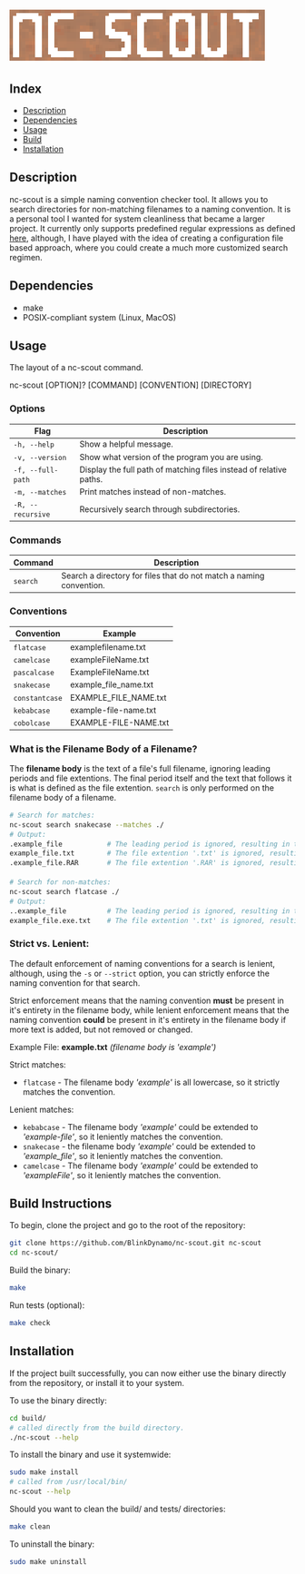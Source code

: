 # ![nc-scout](img/nc-scout.png)

## Index
* [Description](#description)
* [Dependencies](#dependencies)
* [Usage](#usage)
* [Build](#build-instructions)
* [Installation](#installation)

## Description
nc-scout is a simple naming convention checker tool. It allows you to search directories for non-matching filenames to a naming convention. It is a personal tool I wanted for system cleanliness that became a larger project. It currently only supports predefined regular expressions as defined [here](src/naming.c), although, I have played with the idea of creating a configuration file based approach, where you could create a much more customized search regimen.

## Dependencies
* make
* POSIX-compliant system (Linux, MacOS)

## Usage
The layout of a nc-scout command.

nc-scout [OPTION]? [COMMAND] [CONVENTION] [DIRECTORY]

### Options
| Flag              | Description                                                              |
|-------------------|--------------------------------------------------------------------------|
| `-h, --help`      | Show a helpful message.                                                  |
| `-v, --version`   | Show what version of the program you are using.                          |
| `-f, --full-path` | Display the full path of matching files instead of relative paths.       |
| `-m, --matches`   | Print matches instead of non-matches.                                    |
| `-R, --recursive` | Recursively search through subdirectories.                               |

### Commands
|Command   | Description                                                                       |
|----------|-----------------------------------------------------------------------------------| 
| `search` | Search a directory for files that do not match a naming convention.               |


### Conventions
| Convention        | Example                                                                  |
|-------------------|--------------------------------------------------------------------------|
| `flatcase`        | examplefilename.txt                                                      |
| `camelcase`       | exampleFileName.txt                                                      |
| `pascalcase`      | ExampleFileName.txt                                                      |
| `snakecase`       | example_file_name.txt                                                    |
| `constantcase`    | EXAMPLE_FILE_NAME.txt                                                    |
| `kebabcase`       | example-file-name.txt                                                    |
| `cobolcase`       | EXAMPLE-FILE-NAME.txt                                                    |

### What is the Filename Body of a Filename?
The **filename body** is the text of a file's full filename, ignoring leading periods and file extentions. The final period itself and the text that follows it is what is defined as the file extention. `search` is only performed on the filename body of a filename.

```bash
# Search for matches:
nc-scout search snakecase --matches ./
# Output:
.example_file           # The leading period is ignored, resulting in the filename body 'example_file', which is snakecase.
example_file.txt        # The file extention '.txt' is ignored, resulting in the filename body 'example_file', which is snakecase.
.example_file.RAR       # The file extention '.RAR' is ignored, resulting in the filename body 'example_file', which is snakecase.

# Search for non-matches: 
nc-scout search flatcase ./
# Output:
..example_file          # The leading period is ignored, resulting in the filename body '.example', which is not snakecase.
example_file.exe.txt    # The file extention '.txt' is ignored, resulting in the filename body 'example_file.exe', which is not snakecase.

```

### Strict vs. Lenient:
The default enforcement of naming conventions for a search is lenient, although, using
the `-s` or `--strict` option, you can strictly enforce the naming convention for that search.

Strict enforcement means that the naming convention **must** be present in it's entirety in the filename body, while lenient enforcement means that the naming convention **could** be present in it's entirety in the filename body if more text is added, but not removed or changed.

Example File: **example.txt** <em>(filename body is 'example')</em>

Strict matches:
* `flatcase` - The filename body <em>'example'</em> is all lowercase, so it strictly matches the convention.

Lenient matches:
* `kebabcase` - The filename body <em>'example'</em> could be extended to <em>'example-file'</em>, so it leniently matches the convention.
* `snakecase` - the filename body <em>'example'</em> could be extended to <em>'example_file'</em>, so it leniently matches the convention.
* `camelcase` - The filename body <em>'example'</em> could be extended to <em>'exampleFile'</em>, so it leniently matches the convention.

## Build Instructions
To begin, clone the project and go to the root of the repository:
```bash
git clone https://github.com/BlinkDynamo/nc-scout.git nc-scout
cd nc-scout/
```

Build the binary:
```bash
make
``` 

Run tests (optional):
```bash
make check
```

## Installation
If the project built successfully, you can now either use the binary directly from the repository, or install it to your system.

To use the binary directly:
```bash
cd build/
# called directly from the build directory.
./nc-scout --help
```

To install the binary and use it systemwide:
```bash
sudo make install
# called from /usr/local/bin/
nc-scout --help
```

Should you want to clean the build/ and tests/ directories:
```bash
make clean
```

To uninstall the binary:
```bash
sudo make uninstall
```
